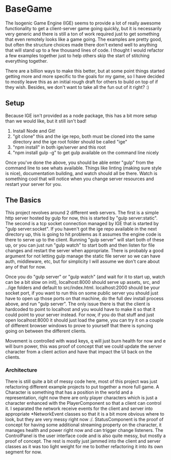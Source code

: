# BaseGame

The Isogenic Game Engine (IGE) seems to provide a lot of really awesome functionality to get a client-server game going quickly, but it is necessarily very generic and there is still a ton of work required just to get something that even remotely looks like a game going. The examples are pretty good, but often the structure choices made there don't extend well to anything that will stand up to a few thousand lines of code. I thought I would refactor a few examples together just to help others skip the start of stitching everything together.

There are a billion ways to make this better, but at some point things started getting more and more specific to the goals for my game, so I have decided to mostly leave this as an initial rough draft for others to build on top of if they wish. Besides, we don't want to take all the fun out of it right? :)

## Setup

Because IGE isn't provided as a node package, this has a bit more setup than we would like, but it still isn't bad!

1. Install Node and Git!
2. "git clone" this and the ige repo, both must be cloned into the same directory and the ige root folder should be called "ige"
3. "npm install" in both ige/server and this root
4. "npm install gulp -g" to get gulp available on the command line nicely

Once you've done the above, you should be able enter "gulp" from the command line to see whats available. Things like linting (making sure style is nice), documentation building, and watch should all be there. Watch is something cool that will notice when you change server resources and restart your server for you.

## The Basics

This project revolves around 2 different web servers. The first is a simple http server hosted by gulp for now, this is started by "gulp server:static". The second is a tcp socket connection managed by IGE that is started by "gulp server:socket". If you haven't got the ige repo available in the next directory up, this is going to hit problems as it assumes the engine code is there to serve up to the client. Running "gulp server" will start both of these up, or you can just run "gulp watch" to start both and then listen for file changes and restart the server when appropriate. There is probably a good argument for not letting gulp manage the static file server so we can have auth, middleware, etc, but for simplicity I will assume we don't care about any of that for now.

Once you do "gulp server" or "gulp watch" (and wait for it to start up, watch can be a bit slow on init), localhost:8000 should serve up assets, src, and ../ige folders and default to src/index.html. localhost:2000 should be your socket port, if you want to run this on some public server you should just have to open up those ports on that machine, do the full dev install process above, and run "gulp server". The only issue there is that the client is hardcoded to point to localhost and you would have to make it so that it could point to your server instead. For now, if you do that stuff and just open localhost:8000 it should just load the game, you can try it on a couple of different browser windows to prove to yourself that there is syncing going on between the different clients.

Movement is controlled with wasd keys, q will just burn health for now and e will burn power, this was proof of concept that we could update the server character from a client action and have that impact the UI back on the clients. 

### Architecture

There is still quite a bit of messy code here, most of this project was just refactoring different example projects to put together a more full game. A Character is something that has a position in the world and a representation, right now there are only player characters which is just a character enhanced with the PlayerComponent so that a client can control it. I separated the network receive events for the client and server into appropriate *NetworkEvent classes so that it is a bit more obvious where to look, but they are very messy right now :/. StatusComponent is the proof of concept for having some additional streaming property on the character, it manages health and power right now and can trigger change listeners. The ControlPanel is the user interface code and is also quite messy, but mostly a proof of concept. The rest is mostly just jammed into the client and server classes as it was too light weight for me to bother refactoring it into its own segment for now.  
